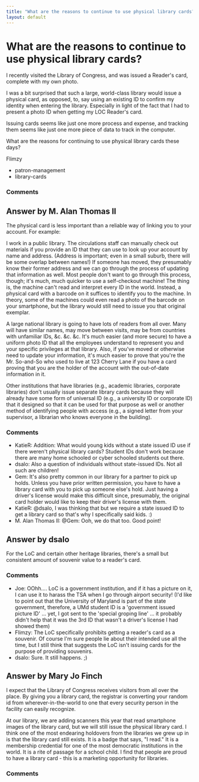 ```yaml
---
title: "What are the reasons to continue to use physical library cards?"
layout: default
---
```

What are the reasons to continue to use physical library cards?
=====================
I recently visited the Library of Congress, and was issued a Reader's
card, complete with my own photo.

I was a bit surprised that such a large, world-class library would issue
a physical card, as opposed, to, say using an existing ID to confirm my
identity when entering the library. Especially in light of the fact that
I had to present a photo ID when getting my LOC Reader's card.

Issuing cards seems like just one more process and expense, and tracking
them seems like just one more piece of data to track in the computer.

What are the reasons for continuing to use physical library cards these
days?

Flimzy

<ul class="tags"><li class="tag">patron-management</li><li class="tag">library-cards</li></ul>

### Comments ###


Answer by M. Alan Thomas II
----------------
The physical card is less important than a reliable way of linking you
to your account. For example:

I work in a public library. The circulations staff can manually check
out materials if you provide an ID that they can use to look up your
account by name and address. (Address is important; even in a small
suburb, there will be some overlap between names!) If someone has moved,
they presumably know their former address and we can go through the
process of updating that information as well. Most people don't want to
go through this process, though; it's much, much quicker to use a
self-checkout machine! The thing is, the machine can't read and
interpret every ID in the world. Instead, a physical card with a barcode
on it suffices to identify you to the machine. In theory, some of the
machines could even read a photo of the barcode on your smartphone, but
the library would still need to issue you that original exemplar.

A large national library is going to have lots of readers from all over.
Many will have similar names, may move between visits, may be from
countries with unfamiliar IDs, &c. &c. &c. It's much easier (and more
secure) to have a uniform photo ID that all the employees understand to
represent you and your specific privileges at that library. Also, if
you've moved or otherwise need to update your information, it's much
easier to prove that you're the Mr. So-and-So who used to live at 123
Cherry Lane if you have a card proving that you are the holder of the
account with the out-of-date information in it.

Other institutions that have libraries (e.g., academic libraries,
corporate libraries) don't usually issue separate library cards because
they will already have some form of universal ID (e.g., a university ID
or corporate ID) that it designed so that it can be used for that
purpose as well or another method of identifying people with access
(e.g., a signed letter from your supervisor, a librarian who knows
everyone in the building).

### Comments ###
* KatieR: Addition: What would young kids without a state issued ID use if there
weren't physical library cards? Student IDs don't work because there are
many home schooled or cyber schooled students out there.
* dsalo: Also a question of individuals without state-issued IDs. Not all such
are children!
* Gem: It's also pretty common in our library for a partner to pick up holds.
Unless you have prior written permission, you have to have a library
card with you to pick up someone else's hold. Just having a driver's
license would make this difficult since, presumably, the original card
holder would like to keep their driver's license with them.
* KatieR: @dsalo, I was thinking that but we require a state issued ID to get a
library card so that's why I specifically said kids. :)
* M. Alan Thomas II: @Gem: Ooh, we do that too. Good point!

Answer by dsalo
----------------
For the LoC and certain other heritage libraries, there's a small but
consistent amount of souvenir value to a reader's card.

### Comments ###
* Joe: OOhh.... LoC is a government institution, and if it has a picture on it,
I can use it to harass the TSA when I go through airport security! (I'd
like to point out that the University of Maryland is part of the state
government, therefore, a UMd student ID is a 'government issued picture
ID' ... yet, I got sent to the 'special groping line' ... it probably
didn't help that it was the 3rd ID that wasn't a driver's license I had
showed them)
* Flimzy: The LoC specifically prohibits getting a reader's card as a souvenir. Of
course I'm sure people lie about their intended use all the time, but I
still think that suggests the LoC isn't issuing cards for the purpose of
providing souvenirs.
* dsalo: Sure. It still happens. ;)

Answer by Mary Jo Finch
----------------
I expect that the Library of Congress receives visitors from all over
the place. By giving you a library card, the registrar is converting
your random id from wherever-in-the-world to one that every security
person in the facility can easily recognize.

At our library, we are adding scanners this year that read smartphone
images of the library card, but we will still issue the physical library
card. I think one of the most endearing holdovers from the libraries we
grew up in is that the library card still exists. It is a badge that
says, "I read." It is a membership credential for one of the most
democratic institutions in the world. It is a rite of passage for a
school child. I find that people are proud to have a library card - this
is a marketing opportunity for libraries.

### Comments ###

